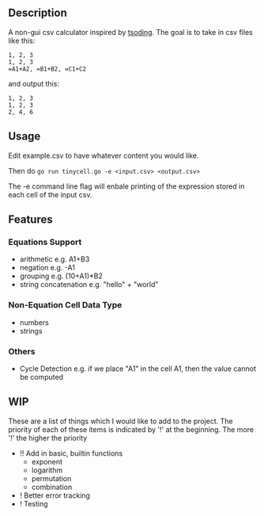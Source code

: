 ## Description
A non-gui csv calculator inspired by [tsoding](https://github.com/tsoding/minicel). The goal is to take in csv files like this:

```
1, 2, 3
1, 2, 3
=A1+A2, =B1+B2, =C1+C2
```
and output this:

```
1, 2, 3
1, 2, 3
2, 4, 6
```

## Usage
Edit example.csv to have whatever content you would like.

Then do `go run tinycell.go -e <input.csv> <output.csv>`

The -e command line flag will enbale printing of the expression stored in each cell of the input csv.

## Features
### Equations Support
- arithmetic e.g. A1+B3
- negation e.g. -A1
- grouping e.g. (10+A1)*B2
- string concatenation e.g. "hello" + "world"

### Non-Equation Cell Data Type
- numbers
- strings
### Others
- Cycle Detection e.g. if we place "A1" in the cell A1, then the value cannot be computed

## WIP
These are a list of things which I would like to add to the project. The priority of each of these items is indicated by '!' at the beginning. The more '!' the higher the priority
- !! Add in basic, builtin functions
  - exponent
  - logarithm
  - permutation
  - combination
- ! Better error tracking
- ! Testing
